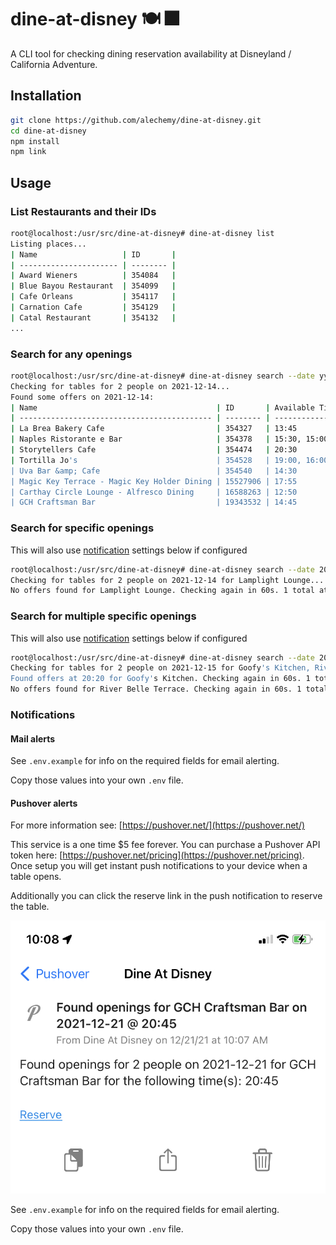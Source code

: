 # dine-at-disney 🍽 🎆

A CLI tool for checking dining reservation availability at Disneyland / California Adventure.

## Installation

```bash
git clone https://github.com/alechemy/dine-at-disney.git
cd dine-at-disney
npm install
npm link
```

## Usage

### List Restaurants and their IDs

```bash
root@localhost:/usr/src/dine-at-disney# dine-at-disney list
Listing places...
| Name                   | ID       |
| ---------------------- | -------- |
| Award Wieners          | 354084   |
| Blue Bayou Restaurant  | 354099   |
| Cafe Orleans           | 354117   |
| Carnation Cafe         | 354129   |
| Catal Restaurant       | 354132   |
...
```

### Search for any openings

```bash
root@localhost:/usr/src/dine-at-disney# dine-at-disney search --date yyyy-mm-dd --party 2
Checking for tables for 2 people on 2021-12-14...
Found some offers on 2021-12-14:
| Name                                        | ID       | Available Times     |
| ------------------------------------------- | -------- | ------------------- |
| La Brea Bakery Cafe                         | 354327   | 13:45               |
| Naples Ristorante e Bar                     | 354378   | 15:30, 15:00, 14:00 |
| Storytellers Cafe                           | 354474   | 20:30               |
| Tortilla Jo's                               | 354528   | 19:00, 16:00, 15:30 |
| Uva Bar &amp; Cafe                          | 354540   | 14:30               |
| Magic Key Terrace - Magic Key Holder Dining | 15527906 | 17:55               |
| Carthay Circle Lounge - Alfresco Dining     | 16588263 | 12:50               |
| GCH Craftsman Bar                           | 19343532 | 14:45               |
```

### Search for specific openings

This will also use [notification](#notifications) settings below if configured

```bash
root@localhost:/usr/src/dine-at-disney# dine-at-disney search --date 2021-12-14 --party 2 --ids 19013078
Checking for tables for 2 people on 2021-12-14 for Lamplight Lounge...
No offers found for Lamplight Lounge. Checking again in 60s. 1 total attempts.
```

### Search for multiple specific openings

This will also use [notification](#notifications) settings below if configured

```bash
root@localhost:/usr/src/dine-at-disney# dine-at-disney search --date 2021-12-14 --party 2 --ids "354261,354450"
Checking for tables for 2 people on 2021-12-15 for Goofy's Kitchen, River Belle Terrace...
Found offers at 20:20 for Goofy's Kitchen. Checking again in 60s. 1 total attempts.
No offers found for River Belle Terrace. Checking again in 60s. 1 total attempts.
```

### Notifications

#### Mail alerts

See `.env.example` for info on the required fields for email alerting.

Copy those values into your own `.env` file.

#### Pushover alerts

For more information see: [https://pushover.net/](https://pushover.net/)

This service is a one time $5 fee forever. You can purchase a Pushover API token here: [https://pushover.net/pricing](https://pushover.net/pricing). Once setup you will get instant push notifications to your device when a table opens.

Additionally you can click the reserve link in the push notification to reserve the table.

![Push notification example](push.png)

See `.env.example` for info on the required fields for email alerting.

Copy those values into your own `.env` file.
